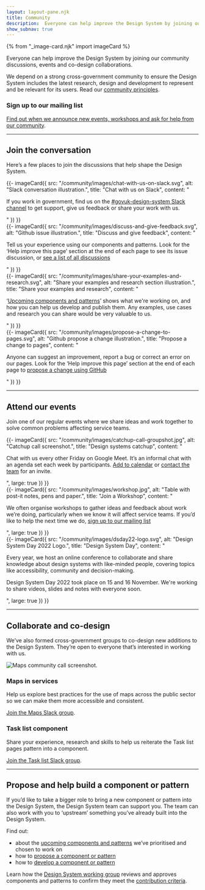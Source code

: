 ```yaml
---
layout: layout-pane.njk
title: Community
description:  Everyone can help improve the Design System by joining our community discussions, events and co-design collaborations
show_subnav: true
---
```


{% from "_image-card.njk" import imageCard %}

Everyone can help improve the Design System by joining our community discussions, events and co-design collaborations.

We depend on a strong cross-government community to ensure the Design System includes the latest research, design and development to represent and be relevant for its users. Read our [community principles](/community/community-principles/).

### Sign up to our mailing list

[Find out when we announce new events, workshops and ask for help from our community](https://mailchi.mp/707ce8dec373/get-updated-by-email-govuk-design-system).

<hr class="govuk-section-break govuk-section-break--visible">

## Join the conversation

Here’s a few places to join the discussions that help shape the Design System.

<div class="govuk-grid-row">
  <div class="govuk-grid-column-full govuk-grid-column-one-half-from-desktop">
    {{- imageCard({
      src: "/community/images/chat-with-us-on-slack.svg",
      alt: "Slack conversation illustration.",
      title: "Chat with us on Slack",
      content: "<p>If you work in government, find us on the <a href='https://ukgovernmentdigital.slack.com/archives/C6DMEH5R6\'>#govuk-design-system Slack channel</a> to get support, give us feedback or share your work with us.</p>"
    }) }}
  </div>
  <div class="govuk-grid-column-full govuk-grid-column-one-half-from-desktop">
    {{- imageCard({
      src: "/community/images/discuss-and-give-feedback.svg",
      alt: "Github issue illustration.",
      title: "Discuss and give feedback",
      content: "<p>Tell us your experience using our components and patterns. Look for the ‘Help improve this page’ section at the end of each page to see its issue discussion, or <a href='https://github.com/alphagov/govuk-design-system-backlog/issues'>see a list of all discussions</a></p>"
    }) }}
  </div>
  <div class="govuk-grid-column-full govuk-grid-column-one-half-from-desktop">
    {{- imageCard({
      src: "/community/images/share-your-examples-and-research.svg",
      alt: "Share your examples and research section illustration.",
      title: "Share your examples and research",
      content: "<p>‘<a href='https://design-system.service.gov.uk/community/upcoming-components-patterns/'>Upcoming components and patterns</a>’ shows what we're working on, and how you can help us develop and publish them. Any examples, use cases and research you can share would be very valuable to us.</p>"
    }) }}
  </div>
  <div class="govuk-grid-column-full govuk-grid-column-one-half-from-desktop">
    {{- imageCard({
      src: "/community/images/propose-a-change-to-pages.svg",
      alt: "Github propose a change illustration.",
      title: "Propose a change to pages",
      content: "<p>Anyone can suggest an improvement, report a bug or correct an error on our pages. Look for the ‘Help improve this page’ section at the end of each page to <a href='https://design-system.service.gov.uk/community/propose-a-content-change-using-github/'>propose a change using GitHub</a></p>"
    }) }}
  </div>
</div>

<!-- Commenting out this item to give even number, and cover it in the mailing list CTA instead.
<div class="govuk-grid-row">
  <div class="govuk-grid-column-one-half">
    <img src="/styles/images/default/3by2.jpg" alt="Three Olympic cyclists overlayed with a 3 by 2 grid to show the 3 by 2 ratio.">
    <h3>Complete surveys and test releases</h3>
    <p>We regularly ask our community to help guide our work or test new features before they’re released. To find out the next time we do, <a href="https://mailchi.mp/707ce8dec373/get-updated-by-email-govuk-design-system">sign up to our mailing list</a></p>
  </div>
  <div class="govuk-grid-column-one-half">
  </div>
</div>
-->
<hr class="govuk-section-break govuk-section-break--visible">

## Attend our events

Join one of our regular events where we share ideas and work together to solve common problems affecting service teams.

<div class="govuk-grid-row">
  <div class="govuk-grid-column-full">
    {{- imageCard({
      src: "/community/images/catchup-call-groupshot.jpg",
      alt: "Catchup call screenshot.",
      title: "Design systems catchup",
      content: "<p>Chat with us every other Friday on Google Meet. It’s an informal chat with an agenda set each week by participants. <a href='https://calendar.google.com/event?action=TEMPLATE&tmeid=dGZpZ251Y2ttaHRkY3AwcTBxcHViMmY4ZmNfMjAyMjA5MDlUMTMwMDAwWiBjYWx2aW4ubGF1QGRpZ2l0YWwuY2FiaW5ldC1vZmZpY2UuZ292LnVr&tmsrc=calvin.lau%40digital.cabinet-office.gov.uk&scp=ALL'>Add to calendar</a> or <a href='https://design-system.service.gov.uk/get-in-touch/'>contact the team</a> for an invite.</p>",
      large: true
    }) }}
  </div>
  <div class="govuk-grid-column-full">
    {{- imageCard({
      src: "/community/images/workshop.jpg",
      alt: "Table with post-it notes, pens and paper.",
      title: "Join a Workshop",
      content: "<p>We often organise workshops to gather ideas and feedback about work we’re doing, particularly when we know it will affect service teams. If you’d like to help the next time we do, <a href='https://mailchi.mp/707ce8dec373/get-updated-by-email-govuk-design-system'>sign up to our mailing list</a></p>",
      large: true
    }) }}
  </div>
  <div class="govuk-grid-column-full">
    {{- imageCard({
      src: "/community/images/dsday22-logo.svg",
      alt: "Design System Day 2022 Logo.",
      title: "Design System Day",
      content: "<p>Every year, we host an online conference to collaborate and share knowledge about design systems with like-minded people, covering topics like accessibility, community and decision-making.</p>
      <p>Design System Day 2022 took place on 15 and 16 November. We're working to share videos, slides and notes with everyone soon.</p>",
      large: true
    }) }}
  </div>
</div>

<hr class="govuk-section-break govuk-section-break--visible">

## Collaborate and co-design

We’ve also formed cross-government groups to co-design new additions to the Design System. They’re open to everyone that’s interested in working with us.

<img src="/community/images/maps-collab-group.jpg" alt="Maps community call screenshot." class="app-image--no-border govuk-!-margin-bottom-6" loading="lazy">

<div class="govuk-grid-row govuk-!-margin-bottom-8">
  <div class="govuk-grid-column-full govuk-grid-column-one-half-from-desktop">
    <h3>Maps in services</h3>
    <p>Help us explore best practices for the use of maps across the public sector so we can make them more accessible and consistent.</p>
    <p><a href="https://join.slack.com/t/mapsinservices/shared_invite/zt-163npa168-e5EREuQZU3NqwfdojWw2ew">Join the Maps Slack group</a>.</p>
  </div>
  <div class="govuk-grid-column-full govuk-grid-column-one-half-from-desktop">
    <h3>Task list component</h3>
    <p>Share your experience, research and skills to help us reiterate the Task list pages pattern into a component.</p>
    <p><a href="https://join.slack.com/t/task-list-collab/shared_invite/zt-1gfbxa78k-Ql8885Iuan17w5v26F6yVQ">Join the Task list Slack group</a>.</p>
  </div>
</div>

<hr class="govuk-section-break govuk-section-break--visible">

## Propose and help build a component or pattern

If you’d like to take a bigger role to bring a new component or pattern into the Design System, the Design System team can support you. The team can also work with you to ‘upstream’ something you’ve already built into the Design System.

Find out:

- about the [upcoming components and patterns](/community/upcoming-components-patterns/) we’ve prioritised and chosen to work on
- how to [propose a component or pattern](/community/propose-a-component-or-pattern/)
- how to [develop a component or pattern](/community/develop-a-component-or-pattern/)

Learn how the [Design System working group](/community/design-system-working-group/) reviews and approves components and patterns to confirm they meet the [contribution criteria](/community/contribution-criteria/).
